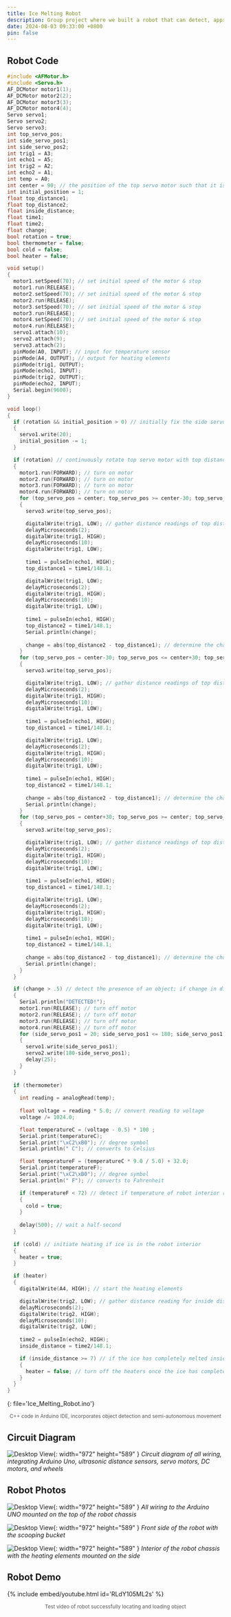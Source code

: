 ```yaml
---
title: Ice Melting Robot
description: Group project where we built a robot that can detect, approach, collect, and melt ice to store in an underside container
date: 2024-08-03 09:33:00 +0800
pin: false
---
```


## Robot Code

```cpp
#include <AFMotor.h>
#include <Servo.h>
AF_DCMotor motor1(1);
AF_DCMotor motor2(2);
AF_DCMotor motor3(3);
AF_DCMotor motor4(4);
Servo servo1;
Servo servo2;
Servo servo3;
int top_servo_pos;
int side_servo_pos1;
int side_servo_pos2;
int trig1 = A3;
int echo1 = A5;
int trig2 = A2;
int echo2 = A1;
int temp = A0;
int center = 90; // the position of the top servo motor such that it is facing directly forwards atop the robot
int initial_position = 1;
float top_distance1;
float top_distance2;
float inside_distance;
float time1;
float time2;
float change;
bool rotation = true;
bool thermometer = false;
bool cold = false;
bool heater = false;

void setup()
{
  motor1.setSpeed(70); // set initial speed of the motor & stop
  motor1.run(RELEASE);
  motor2.setSpeed(70); // set initial speed of the motor & stop
  motor2.run(RELEASE);
  motor3.setSpeed(70); // set initial speed of the motor & stop
  motor3.run(RELEASE);
  motor4.setSpeed(70); // set initial speed of the motor & stop
  motor4.run(RELEASE);
  servo1.attach(10);
  servo2.attach(9);
  servo3.attach(2);
  pinMode(A0, INPUT); // input for temperature sensor
  pinMode(A4, OUTPUT); // output for heating elements
  pinMode(trig1, OUTPUT);
  pinMode(echo1, INPUT);
  pinMode(trig2, OUTPUT);
  pinMode(echo2, INPUT);
  Serial.begin(9600);
}

void loop()
{
  if (rotation && initial_position > 0) // initially fix the side servo motors at their starting position
  {
    servo1.write(20);
    initial_position -= 1;
  }

  if (rotation) // continuously rotate top servo motor with top distance sensor
  {
    motor1.run(FORWARD); // turn on motor
    motor2.run(FORWARD); // turn on motor
    motor3.run(FORWARD); // turn on motor
    motor4.run(FORWARD); // turn on motor
    for (top_servo_pos = center; top_servo_pos >= center-30; top_servo_pos -= 1) // sweeps position of top servo motor from centered to left 30 degrees
    {
      servo3.write(top_servo_pos);

      digitalWrite(trig1, LOW); // gather distance readings of top distance sensor while top servo rotates side to side
      delayMicroseconds(2);
      digitalWrite(trig1, HIGH);
      delayMicroseconds(10);
      digitalWrite(trig1, LOW);
      
      time1 = pulseIn(echo1, HIGH);
      top_distance1 = time1/148.1;

      digitalWrite(trig1, LOW);
      delayMicroseconds(2);
      digitalWrite(trig1, HIGH);
      delayMicroseconds(10);
      digitalWrite(trig1, LOW);
      
      time1 = pulseIn(echo1, HIGH);
      top_distance2 = time1/148.1;
      Serial.println(change);
      
      change = abs(top_distance2 - top_distance1); // determine the change in distance reading
    }
    for (top_servo_pos = center-30; top_servo_pos <= center+30; top_servo_pos += 1) // sweeps position of top servo motor from left 30 degrees to right 30 degrees
    {
      servo3.write(top_servo_pos);

      digitalWrite(trig1, LOW); // gather distance readings of top distance sensor while top servo rotates side to side
      delayMicroseconds(2);
      digitalWrite(trig1, HIGH);
      delayMicroseconds(10);
      digitalWrite(trig1, LOW);
      
      time1 = pulseIn(echo1, HIGH);
      top_distance1 = time1/148.1;

      digitalWrite(trig1, LOW);
      delayMicroseconds(2);
      digitalWrite(trig1, HIGH);
      delayMicroseconds(10);
      digitalWrite(trig1, LOW);
      
      time1 = pulseIn(echo1, HIGH);
      top_distance2 = time1/148.1;
      
      change = abs(top_distance2 - top_distance1); // determine the change in distance reading
      Serial.println(change);
    }
    for (top_servo_pos = center+30; top_servo_pos >= center; top_servo_pos -= 1) // sweeps position of top servo motor from right 30 degrees to centered
    {
      servo3.write(top_servo_pos);

      digitalWrite(trig1, LOW); // gather distance readings of top distance sensor while top servo rotates side to side
      delayMicroseconds(2);
      digitalWrite(trig1, HIGH);
      delayMicroseconds(10);
      digitalWrite(trig1, LOW);
      
      time1 = pulseIn(echo1, HIGH);
      top_distance1 = time1/148.1;

      digitalWrite(trig1, LOW);
      delayMicroseconds(2);
      digitalWrite(trig1, HIGH);
      delayMicroseconds(10);
      digitalWrite(trig1, LOW);
      
      time1 = pulseIn(echo1, HIGH);
      top_distance2 = time1/148.1;
      
      change = abs(top_distance2 - top_distance1); // determine the change in distance reading
      Serial.println(change);
    }
  }

  if (change > .5) // detect the presence of an object; if change in distance reading surpasses .5 inches, an object is in the path
  {
    Serial.println("DETECTED!");
    motor1.run(RELEASE); // turn off motor
    motor2.run(RELEASE); // turn off motor
    motor3.run(RELEASE); // turn off motor
    motor4.run(RELEASE); // turn off motor
    for (side_servo_pos1 = 20; side_servo_pos1 <= 180; side_servo_pos1 += 1) // sweeps position of side servo motors from 20 to 180 degrees, closing the hadith
    {
      servo1.write(side_servo_pos1);
      servo2.write(180-side_servo_pos1);
      delay(25);
    }
  }
  
  if (thermometer)
  {
    int reading = analogRead(temp);
    
    float voltage = reading * 5.0; // convert reading to voltage
    voltage /= 1024.0;

    float temperatureC = (voltage - 0.5) * 100 ;
    Serial.print(temperatureC);
    Serial.print("\xC2\xB0"); // degree symbol
    Serial.println(" C"); // converts to Celsius

    float temperatureF = (temperatureC * 9.0 / 5.0) + 32.0;
    Serial.print(temperatureF);
    Serial.print("\xC2\xB0"); // degree symbol
    Serial.println(" F"); // converts to Fahrenheit

    if (temperatureF < 72) // detect if temperature of robot interior reaches below room temperature
    {
      cold = true;
    }
    
    delay(500); // wait a half-second
  }
  
  if (cold) // initiate heating if ice is in the robot interior
  {
    heater = true;
  }

  if (heater)
  {
    digitalWrite(A4, HIGH); // start the heating elements

    digitalWrite(trig2, LOW); // gather distance reading for inside distance sensor
    delayMicroseconds(2);
    digitalWrite(trig2, HIGH);
    delayMicroseconds(10);
    digitalWrite(trig2, LOW);
    
    time2 = pulseIn(echo2, HIGH);
    inside_distance = time2/148.1;

    if (inside_distance >= 7) // if the ice has completely melted inside the robot and entered into the bottom container, the distance reading will be >= the distance to the hatch
    {
      heater = false; // turn off the heaters once the ice has completely melted
    }
  }
}
```
{: file='Ice_Melting_Robot.ino'}
<div style="text-align: center; font-size: smaller; color: #555;">
C++ code in Arduino IDE, incorporates object detection and semi-autonomous movement
</div>

## Circuit Diagram

![Desktop View](/assets/img/MeltingRobot/CircuitDiagram.png){: width="972" height="589" }
_Circuit diagram of all wiring, integrating Arduino Uno, ultrasonic distance sensors, servo motors, DC motors, and wheels_

## Robot Photos

![Desktop View](/assets/img/MeltingRobot/IceMeltingRobot1.jpg){: width="972" height="589" }
_All wiring to the Arduino UNO mounted on the top of the robot chassis_

![Desktop View](/assets/img/MeltingRobot/IceMeltingRobot2.jpg){: width="972" height="589" }
_Front side of the robot with the scooping bucket_

![Desktop View](/assets/img/MeltingRobot/IceMeltingRobot3.jpg){: width="972" height="589" }
_Interior of the robot chassis with the heating elements mounted on the side_

## Robot Demo

{% include embed/youtube.html id='RLdY105ML2s' %}
<div style="text-align: center; font-size: smaller; color: #555;">
Test video of robot successfully locating and loading object
</div>
